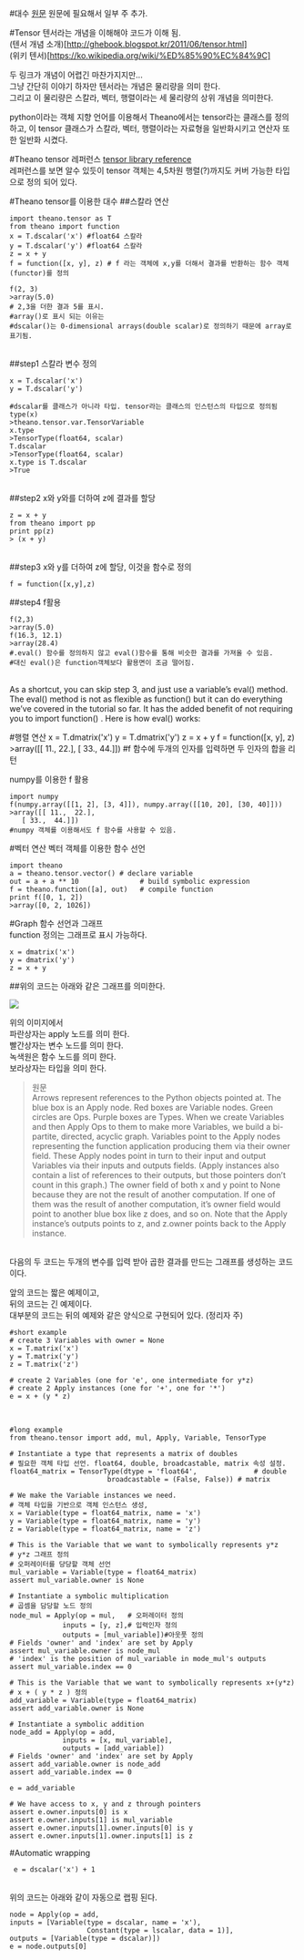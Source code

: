 #대수
[원문](http://deeplearning.net/software/theano/tutorial/adding.html)
원문에 필요해서 일부 주 추가. 

#Tensor
텐서라는 개념을 이해해야 코드가 이해 됨.<br> 
(텐서 개념 소개)[http://ghebook.blogspot.kr/2011/06/tensor.html]<br>
(위키 텐서)[https://ko.wikipedia.org/wiki/%ED%85%90%EC%84%9C]<br>

두 링크가 개념이 어렵긴 마찬가지지만... <br>
그냥 간단히 이야기 하자만 텐서라는 개념은 물리량을 의미 한다.<br>
그리고 이 물리량은 스칼라, 벡터, 행렬이라는 세 물리량의 상위 개념을 의미한다.<br>

python이라는 객체 지향 언어를 이용해서 Theano에서는 tensor라는 클래스를 정의하고, 이 tensor 클래스가 스칼라, 벡터, 행렬이라는 자료형을 일반화시키고 연산자 또한 일반화 시켰다.<br>

#Theano tensor 레퍼런스
[tensor library reference](http://deeplearning.net/software/theano/library/tensor/basic.html#theano.tensor.TensorVariable) <br>
레퍼런스를 보면 알수 있듯이 tensor 객체는 4,5차원 행렬(?)까지도 커버 가능한 타입으로 정의 되어 있다. 
 
#Theano tensor를 이용한 대수
##스칼라 연산 

    import theano.tensor as T
    from theano import function
    x = T.dscalar('x') #float64 스칼라
    y = T.dscalar('y') #float64 스칼라
    z = x + y
    f = function([x, y], z) # f 라는 객체에 x,y를 더해서 결과를 반환하는 함수 객체(functor)를 정의 

    f(2, 3)
    >array(5.0) 
    # 2,3을 더한 결과 5를 표시.
    #array()로 표시 되는 이유는 
    #dscalar()는 0-dimensional arrays(double scalar)로 정의하기 때문에 array로 표기됨.

<br>
##step1
스칼라 변수 정의 

    x = T.dscalar('x')
    y = T.dscalar('y')

    #dscalar를 클래스가 아니라 타입. tensor라는 클래스의 인스턴스의 타입으로 정의됨
    type(x)
    >theano.tensor.var.TensorVariable
    x.type
    >TensorType(float64, scalar)
    T.dscalar
    >TensorType(float64, scalar) 
    x.type is T.dscalar
    >True
 
<br>
##step2
x와 y와를 더하여 z에 결과를 할당

    z = x + y
    from theano import pp
    print pp(z)
    > (x + y)
      
<br>
##step3
x와 y를 더하여 z에 할당, 이것을 함수로 정의 

    f = function([x,y],z)


##step4
f활용

    f(2,3)
    >array(5.0)
    f(16.3, 12.1)
    >array(28.4)
    #.eval() 함수를 정의하지 않고 eval()함수를 통해 비슷한 결과를 가져올 수 있음.
    #대신 eval()은 function객체보다 활용면이 조금 떨어짐.
<br>
As a shortcut, you can skip step 3, and just use a variable’s eval() method. The eval() method is not as flexible as function() but it can do everything we’ve covered in the tutorial so far. It has the added benefit of not requiring you to import function() . Here is how eval() works:
<br>

    
#행렬 연산 
    x = T.dmatrix('x')
    y = T.dmatrix('y')
    z = x + y
    f = function([x, y], z)
    >array([[ 11.,  22.], [ 33.,  44.]])
    #f 함수에 두개의 인자를 입력하면 두 인자의 합을 리턴
<br>

numpy를 이용한 f 활용

    import numpy
    f(numpy.array([[1, 2], [3, 4]]), numpy.array([[10, 20], [30, 40]]))
    >array([[ 11.,  22.],
       [ 33.,  44.]])
    #numpy 객체를 이용해서도 f 함수를 사용할 수 있음.


#벡터 연산
벡터 객체를 이용한 함수 선언

    import theano
    a = theano.tensor.vector() # declare variable
    out = a + a ** 10               # build symbolic expression
    f = theano.function([a], out)   # compile function
    print f([0, 1, 2])  
    >array([0, 2, 1026])
    
#Graph
함수 선언과 그래프<br>
function 정의는 그래프로 표시 가능하다. <br>

    x = dmatrix('x')
    y = dmatrix('y')
    z = x + y
##위의 코드는 아래와 같은 그래프를 의미한다.<br>

<img src="graph-apply.png">

위의 이미지에서 <br>
파란상자는 apply 노드를 의미 한다.<br>
빨간상자는 변수 노드를 의미 한다.<br>
녹색원은 함수 노드를 의미 한다.<br>
보라상자는 타입을 의미 한다.<br>

>원문<br>
>Arrows represent references to the Python objects pointed at. The blue box is an Apply node. Red boxes are Variable nodes. Green circles are Ops. Purple boxes are Types.
When we create Variables and then Apply Ops to them to make more Variables, we build a bi-partite, directed, acyclic graph. Variables point to the Apply nodes representing the function application producing them via their owner field. These Apply nodes point in turn to their input and output Variables via their inputs and outputs fields. (Apply instances also contain a list of references to their outputs, but those pointers don’t count in this graph.)
The owner field of both x and y point to None because they are not the result of another computation. If one of them was the result of another computation, it’s owner field would point to another blue box like z does, and so on.
Note that the Apply instance’s outputs points to z, and z.owner points back to the Apply instance.

<br>
다음의 두 코드는 두개의 변수를 입력 받아 곱한 결과를 만드는 그래프를 생성하는 코드이다.<br> 

앞의 코드는 짧은 예제이고,<br> 
뒤의 코드는 긴 예제이다.<br> 
대부분의 코드는 뒤의 예제와 같은 양식으로 구현되어 있다. (정리자 주)<br>

    #short example
    # create 3 Variables with owner = None
    x = T.matrix('x')
    y = T.matrix('y')
    z = T.matrix('z')

    # create 2 Variables (one for 'e', one intermediate for y*z)
    # create 2 Apply instances (one for '+', one for '*')
    e = x + (y * z)

<br>

    #long example
    from theano.tensor import add, mul, Apply, Variable, TensorType

    # Instantiate a type that represents a matrix of doubles
	# 필요한 객체 타입 선언. float64, double, broadcastable, matrix 속성 설정.
    float64_matrix = TensorType(dtype = 'float64',              # double
                            broadcastable = (False, False)) # matrix

    # We make the Variable instances we need.
    # 객체 타입을 기반으로 객체 인스턴스 생성,
    x = Variable(type = float64_matrix, name = 'x')
    y = Variable(type = float64_matrix, name = 'y')
    z = Variable(type = float64_matrix, name = 'z')

    # This is the Variable that we want to symbolically represents y*z
    # y*z 그래프 정의 
    # 오퍼레이터를 당당할 객체 선언
    mul_variable = Variable(type = float64_matrix)
    assert mul_variable.owner is None

    # Instantiate a symbolic multiplication
    # 곱셈을 담당할 노드 정의
    node_mul = Apply(op = mul,   # 오퍼레이터 정의
                 inputs = [y, z],# 입력인자 정의
                 outputs = [mul_variable])#아웃풋 정의
    # Fields 'owner' and 'index' are set by Apply
    assert mul_variable.owner is node_mul
    # 'index' is the position of mul_variable in mode_mul's outputs
    assert mul_variable.index == 0

    # This is the Variable that we want to symbolically represents x+(y*z)
    # x + ( y * z ) 정의
    add_variable = Variable(type = float64_matrix)
    assert add_variable.owner is None

    # Instantiate a symbolic addition
    node_add = Apply(op = add,
                 inputs = [x, mul_variable],
                 outputs = [add_variable])
    # Fields 'owner' and 'index' are set by Apply
    assert add_variable.owner is node_add
    assert add_variable.index == 0

    e = add_variable

    # We have access to x, y and z through pointers
    assert e.owner.inputs[0] is x
    assert e.owner.inputs[1] is mul_variable
    assert e.owner.inputs[1].owner.inputs[0] is y
    assert e.owner.inputs[1].owner.inputs[1] is z

#Automatic wrapping

     e = dscalar('x') + 1
<br>
위의 코드는 아래와 같이 자동으로 랩핑 된다. 

    node = Apply(op = add,
    inputs = [Variable(type = dscalar, name = 'x'),
                       Constant(type = lscalar, data = 1)],
    outputs = [Variable(type = dscalar)])
    e = node.outputs[0]




